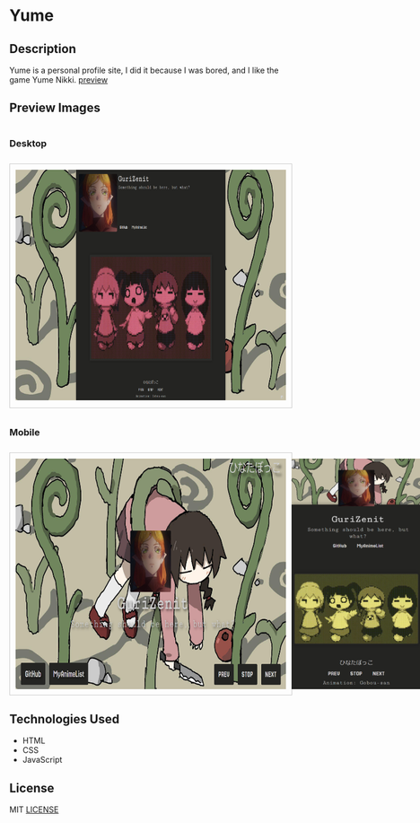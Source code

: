 # Yume

## Description
Yume is a personal profile site, I did it because I was bored, and I like the game Yume Nikki. [preview](https://gurizenit.github.io/yume-site/)

## Preview Images
<div style="display: grid; grid-template-columns: repeat(1, 1fr); gap: 10px;">
  <h3>Desktop</h3>
  <div style="border: 1px solid #ccc; padding: 10px;">
    <img src="assets/img/preview/desktop.png" alt="Preview Desktop" style="width: auto; height: 411px;" />
  </div>
  <h3>Mobile</h3>
  <div style="display: flex; flex-direction: row; border: 1px solid #ccc; padding: 10px;">
    <img src="assets/img/preview/phone-ho.png" alt="Preview Mobile Horizontal" style="width: auto; height: 411px; margin-right: 10px;" />
    <img src="assets/img/preview/phone-ve.png" alt="Preview Mobile Vertical" style="width: auto; height: 411px;" />
  </div>
</div>

## Technologies Used
- HTML
- CSS
- JavaScript

## License
MIT [LICENSE](LICENSE)